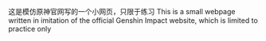 这是模仿原神官网写的一个小网页，只限于练习
This is a small webpage written in imitation of the official Genshin Impact website, which is limited to practice only
